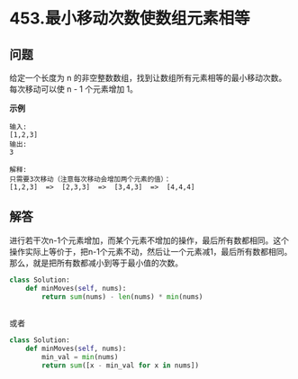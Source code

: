 # 453.最小移动次数使数组元素相等

## 问题
给定一个长度为 n 的非空整数数组，找到让数组所有元素相等的最小移动次数。每次移动可以使 n - 1 个元素增加 1。

**示例**
```
输入:
[1,2,3]
输出:
3

解释:
只需要3次移动（注意每次移动会增加两个元素的值）：
[1,2,3]  =>  [2,3,3]  =>  [3,4,3]  =>  [4,4,4]
```
## 解答
进行若干次n-1个元素增加，而某个元素不增加的操作，最后所有数都相同。这个操作实际上等价于，把n-1个元素不动，然后让一个元素减1，最后所有数都相同。那么，就是把所有数都减小到等于最小值的次数。

```python
class Solution:
    def minMoves(self, nums):
        return sum(nums) - len(nums) * min(nums)
        
```

或者

```python
class Solution:
    def minMoves(self, nums):
        min_val = min(nums)
        return sum([x - min_val for x in nums])
```